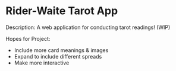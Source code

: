 # Rider-Waite Tarot App

Description: A web application for conducting tarot readings! (WIP)

Hopes for Project:

* Include more card meanings & images
* Expand to include different spreads
* Make more interactive
